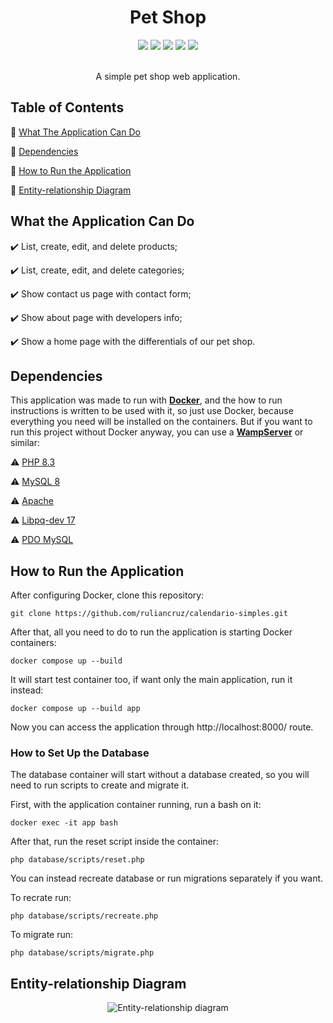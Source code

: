 <div align="center">
  <h1>Pet Shop</h1>
  <div>
    <img src="http://img.shields.io/static/v1?label=PHP&message=8.3&color=purple&style=for-the-badge&logo=php"/>
    <img src="http://img.shields.io/static/v1?label=JavaScript&message=ES6&color=yellow&style=for-the-badge&logo=javascript"/>
    <img src="https://img.shields.io/static/v1?label=MySQL&message=8&color=darkblue&style=for-the-badge&logo=MySQL"/>
    <img src="http://img.shields.io/static/v1?label=Tailwind&message=3.4.13&color=blue&style=for-the-badge&logo=tailwindcss"/>
    <img src="http://img.shields.io/static/v1?label=Status&message=Finished&color=GREEN&style=for-the-badge"/>
  </div><br>

  A simple pet shop web application.
</div>


## Table of Contents

:small_blue_diamond: [What The Application Can Do](#what-the-application-can-do)

:small_blue_diamond: [Dependencies](#dependencies)

:small_blue_diamond: [How to Run the Application](#how-to-run-the-application)

:small_blue_diamond: [Entity-relationship Diagram](#entity-relationship-diagram)


## What the Application Can Do

:heavy_check_mark: List, create, edit, and delete products;

:heavy_check_mark: List, create, edit, and delete categories;

:heavy_check_mark: Show contact us page with contact form;

:heavy_check_mark: Show about page with developers info;

:heavy_check_mark: Show a home page with the differentials of our pet shop.

## Dependencies

This application was made to run with [**Docker**](https://www.docker.com/), and the how to run instructions is written to be used with it, so just use Docker, because everything you need will be installed on the containers. But if you want to run this project without Docker anyway, you can use a [**WampServer**](https://www.wampserver.com/) or similar:

:warning: [PHP 8.3](https://www.php.net/)

:warning: [MySQL 8](https://www.mysql.com/)

:warning: [Apache](https://www.apache.org/)

:warning: [Libpq-dev 17](https://packages.debian.org/pt-br/sid/libpq-dev)

:warning: [PDO MySQL](https://pecl.php.net/package/PDO_MYSQL)

## How to Run the Application

After configuring Docker, clone this repository:

```
git clone https://github.com/ruliancruz/calendario-simples.git
```

After that, all you need to do to run the application is starting Docker containers:

```
docker compose up --build
```

It will start test container too, if want only the main application, run it instead:

```
docker compose up --build app
```

Now you can access the application through http://localhost:8000/ route.

### How to Set Up the Database

The database container will start without a database created, so you will need to run scripts to create and migrate it.

First, with the application container running, run a bash on it:

```
docker exec -it app bash
```

After that, run the reset script inside the container:

```
php database/scripts/reset.php
```

You can instead recreate database or run migrations separately if you want.

To recrate run:

```
php database/scripts/recreate.php
```

To migrate run:

```
php database/scripts/migrate.php
```

## Entity-relationship Diagram

<div align="center">
  <img src="https://github.com/user-attachments/assets/e4a1cbf9-206e-455f-8463-e946ab6caa7f" alt="Entity-relationship diagram">
</div>
